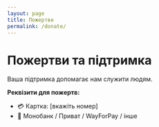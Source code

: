 ```yaml
---
layout: page
title: Пожертви
permalink: /donate/
---
```


# Пожертви та підтримка

Ваша підтримка допомагає нам служити людям.

**Реквізити для пожертв:**

- 💳 Картка: [вкажіть номер]
- 📱 Монобанк / Приват / WayForPay / інше
